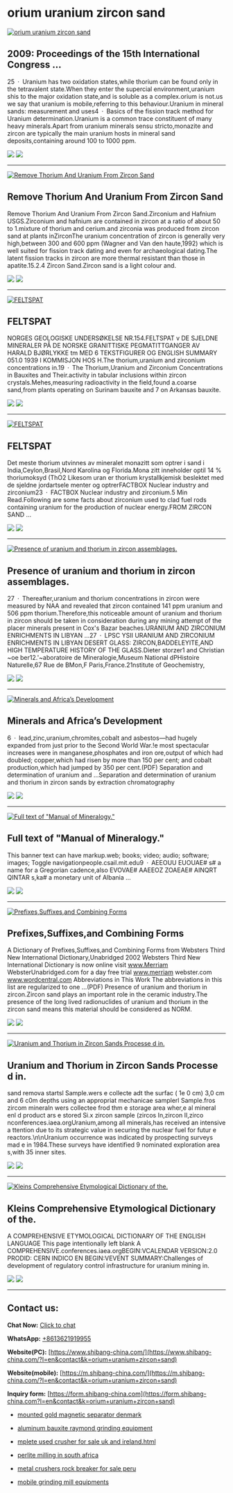 # orium uranium zircon sand

<a href="https://swt.shibang-china.com/?l=en&img&k=orium+uranium+zircon+sand" target="_blank">![orium uranium zircon sand](http://static.shibang-china.com/all-800x300/1128.jpg)</a>

## 2009: Proceedings of the 15th International Congress …
25&ensp;&#0183;&ensp;Uranium has two oxidation states,while thorium can be found only in the tetravalent state.When they enter the supercial environment,uranium shis to the major oxidation state,and is soluble as a complex.orium is not.us we say that uranium is mobile,referring to this behaviour.Uranium in mineral sands: measurement and uses4&ensp;&#0183;&ensp;Basics of the fission track method for Uranium determination.Uranium is a common trace constituent of many heavy minerals.Apart from uranium minerals sensu stricto,monazite and zircon are typically the main uranium hosts in mineral sand deposits,containing around 100 to 1000 ppm.


<a href="https://whatsapp.shibangsoft.com/WhatsApp.php" target="_blank" title="WhatsApp">![](http://static.shibang-china.com/icon/whatsapp.png)</a> <a href="https://swt.shibang-china.com/?l=en&icon&k=orium+uranium+zircon+sand" target="_blank">![](http://static.shibang-china.com/icon/chat-en.png)</a>

---

<a href="https://swt.shibang-china.com/?l=en&img&k=orium+uranium+zircon+sand" target="_blank">![Remove Thorium And Uranium From Zircon Sand](http://static.shibang-china.com/all-800x300/260.jpg)</a>

## Remove Thorium And Uranium From Zircon Sand
Remove Thorium And Uranium From Zircon Sand.Zirconium and Hafnium USGS.Zirconium and hafnium are contained in zircon at a ratio of about 50 to 1.mixture of thorium and cerium.and zirconia was produced from zircon sand at plants inZirconThe uranium concentration of zircon is generally very high,between 300 and 600 ppm (Wagner and Van den haute,1992) which is well suited for fission track dating and even for archaeological dating.The latent fission tracks in zircon are more thermal resistant than those in apatite.15.2.4 Zircon Sand.Zircon sand is a light colour and.


<a href="https://whatsapp.shibangsoft.com/WhatsApp.php" target="_blank" title="WhatsApp">![](http://static.shibang-china.com/icon/whatsapp.png)</a> <a href="https://swt.shibang-china.com/?l=en&icon&k=orium+uranium+zircon+sand" target="_blank">![](http://static.shibang-china.com/icon/chat-en.png)</a>

---

<a href="https://swt.shibang-china.com/?l=en&img&k=orium+uranium+zircon+sand" target="_blank">![FELTSPAT](http://static.shibang-china.com/all-800x300/820.jpg)</a>

## FELTSPAT
NORGES GEOLOGISKE UNDERS&#216;KELSE NR.154.FELTSPAT v DE SJELDNE MINERALER P&#197; DE NORSKE GRANITTISKE PEGMATITTGANGER AV HARALD BJ&#216;RLYKKE tm MED 6 TEKSTFIGURER OG ENGLISH SUMMARY 051.0 1939 I KOMMISJON HOS H.The thorium,uranium and zirconium concentrations in.19&ensp;&#0183;&ensp;The Thorium,Uranium and Zirconium Concentrations in Bauxites and Their.activity in tabular inclusions within zircon crystals.Mehes,measuring radioactivity in the field,found a.coarse sand,from plants operating on Surinam bauxite and 7 on Arkansas bauxite.


<a href="https://whatsapp.shibangsoft.com/WhatsApp.php" target="_blank" title="WhatsApp">![](http://static.shibang-china.com/icon/whatsapp.png)</a> <a href="https://swt.shibang-china.com/?l=en&icon&k=orium+uranium+zircon+sand" target="_blank">![](http://static.shibang-china.com/icon/chat-en.png)</a>

---

<a href="https://swt.shibang-china.com/?l=en&img&k=orium+uranium+zircon+sand" target="_blank">![FELTSPAT](http://static.shibang-china.com/all-800x300/1431.jpg)</a>

## FELTSPAT
Det meste thorium utvinnes av mineralet monazitt som optrer i sand i India,Ceylon,Brasil,Nord Karolina og Florida.Mona zitt inneholder optil 14 % thoriumoksyd (ThO2 Likesom uran er thorium krystallkjemisk beslektet med de sjeldne jordartsele menter og optrerFACTBOX Nuclear industry and zirconium23&ensp;&#0183;&ensp;FACTBOX Nuclear industry and zirconium.5 Min Read.Following are some facts about zirconium used to clad fuel rods containing uranium for the production of nuclear energy.FROM ZIRCON SAND …


<a href="https://whatsapp.shibangsoft.com/WhatsApp.php" target="_blank" title="WhatsApp">![](http://static.shibang-china.com/icon/whatsapp.png)</a> <a href="https://swt.shibang-china.com/?l=en&icon&k=orium+uranium+zircon+sand" target="_blank">![](http://static.shibang-china.com/icon/chat-en.png)</a>

---

<a href="https://swt.shibang-china.com/?l=en&img&k=orium+uranium+zircon+sand" target="_blank">![Presence of uranium and thorium in zircon assemblages.](http://static.shibang-china.com/all-800x300/523.jpg)</a>

## Presence of uranium and thorium in zircon assemblages.
27&ensp;&#0183;&ensp;Thereafter,uranium and thorium concentrations in zircon were measured by NAA and revealed that zircon contained 141 ppm uranium and 506 ppm thorium.Therefore,this noticeable amount of uranium and thorium in zircon should be taken in consideration during any mining attempt of the placer minerals present in Cox's Bazar beaches.URANIUM AND ZIRCONIUM ENRICHMENTS IN LIBYAN …27&ensp;&#0183;&ensp;LPSC YSII URANIUM AND ZIRCONIUM ENRICHMENTS IN LIBYAN DESERT GLASS: ZIRCON,BADDELEYITE,AND HIGH TEMPERATURE HISTORY OF THE GLASS.Dieter storzer1 and Christian ~oe ber12.'~aboratoire de Mineralogie,Museum National dPHistoire Naturelle,67 Rue de BMon,F Paris,France.21nstitute of Geochemistry,


<a href="https://whatsapp.shibangsoft.com/WhatsApp.php" target="_blank" title="WhatsApp">![](http://static.shibang-china.com/icon/whatsapp.png)</a> <a href="https://swt.shibang-china.com/?l=en&icon&k=orium+uranium+zircon+sand" target="_blank">![](http://static.shibang-china.com/icon/chat-en.png)</a>

---

<a href="https://swt.shibang-china.com/?l=en&img&k=orium+uranium+zircon+sand" target="_blank">![Minerals and Africa’s Development](http://static.shibang-china.com/all-800x300/983.jpg)</a>

## Minerals and Africa’s Development
6&ensp;&#0183;&ensp;lead,zinc,uranium,chromites,cobalt and asbestos—had hugely expanded from just prior to the Second World War.!e most spectacular increases were in manganese,phosphates and iron ore,output of which had doubled; copper,which had risen by more than 150 per cent; and cobalt production,which had jumped by 350 per cent.(PDF) Separation and determination of uranium and …Separation and determination of uranium and thorium in zircon sands by extraction chromatography


<a href="https://whatsapp.shibangsoft.com/WhatsApp.php" target="_blank" title="WhatsApp">![](http://static.shibang-china.com/icon/whatsapp.png)</a> <a href="https://swt.shibang-china.com/?l=en&icon&k=orium+uranium+zircon+sand" target="_blank">![](http://static.shibang-china.com/icon/chat-en.png)</a>

---

<a href="https://swt.shibang-china.com/?l=en&img&k=orium+uranium+zircon+sand" target="_blank">![Full text of &quot;Manual of Mineralogy.&quot;](http://static.shibang-china.com/all-800x300/534.jpg)</a>

## Full text of &quot;Manual of Mineralogy.&quot;
This banner text can have markup.web; books; video; audio; software; images; Toggle navigationpeople.csail.mit.edu9&ensp;&#0183;&ensp;AEEOUU EUOUAE# s# a name for a Gregorian cadence,also EVOVAE# AAEEOZ ZOAEAE# AINQRT QINTAR s,ka# a monetary unit of Albania …


<a href="https://whatsapp.shibangsoft.com/WhatsApp.php" target="_blank" title="WhatsApp">![](http://static.shibang-china.com/icon/whatsapp.png)</a> <a href="https://swt.shibang-china.com/?l=en&icon&k=orium+uranium+zircon+sand" target="_blank">![](http://static.shibang-china.com/icon/chat-en.png)</a>

---

<a href="https://swt.shibang-china.com/?l=en&img&k=orium+uranium+zircon+sand" target="_blank">![Prefixes,Suffixes,and Combining Forms](http://static.shibang-china.com/all-800x300/721.jpg)</a>

## Prefixes,Suffixes,and Combining Forms
A Dictionary of Prefixes,Suffixes,and Combining Forms from Websters Third New International Dictionary,Unabridged 2002 Websters Third New International Dictionary is now online visit www.Merriam WebsterUnabridged.com for a day free trial www.merriam webster.com www.wordcentral.com Abbreviations in This Work The abbreviations in this list are regularized to one …(PDF) Presence of uranium and thorium in zircon.Zircon sand plays an important role in the ceramic industry.The presence of the long lived radionuclides of uranium and thorium in the zircon sand means this material should be considered as NORM.


<a href="https://whatsapp.shibangsoft.com/WhatsApp.php" target="_blank" title="WhatsApp">![](http://static.shibang-china.com/icon/whatsapp.png)</a> <a href="https://swt.shibang-china.com/?l=en&icon&k=orium+uranium+zircon+sand" target="_blank">![](http://static.shibang-china.com/icon/chat-en.png)</a>

---

<a href="https://swt.shibang-china.com/?l=en&img&k=orium+uranium+zircon+sand" target="_blank">![Uranium and Thorium in Zircon Sands Processe d in.](http://static.shibang-china.com/all-800x300/877.jpg)</a>

## Uranium and Thorium in Zircon Sands Processe d in.
sand remova startsl Sample.wers e collecte adt the surfac ( 1e 0 cm) 3,0 cm and 6 c0m depths using an appropriat mechanicae samplerl Sample.fros zircom mineraln wers collectee frod thm e storage area wher,e al mineral enl d product ars e stored Si.x zircon sample (zircos In,zircon II,zirco nconferences.iaea.orgUranium\,among all minerals\,has received an intensive a ttention due to its strategic value in securing the nuclear fuel for futur e reactors.\n\nUranium occurrence was indicated by prospecting surveys mad e in 1984.These surveys have identified 9 nominated exploration area s\,with 35 inner sites.


<a href="https://whatsapp.shibangsoft.com/WhatsApp.php" target="_blank" title="WhatsApp">![](http://static.shibang-china.com/icon/whatsapp.png)</a> <a href="https://swt.shibang-china.com/?l=en&icon&k=orium+uranium+zircon+sand" target="_blank">![](http://static.shibang-china.com/icon/chat-en.png)</a>

---

<a href="https://swt.shibang-china.com/?l=en&img&k=orium+uranium+zircon+sand" target="_blank">![Kleins Comprehensive Etymological Dictionary of the.](http://static.shibang-china.com/all-800x300/164.jpg)</a>

## Kleins Comprehensive Etymological Dictionary of the.
A COMPREHENSIVE ETYMOLOGICAL DICTIONARY OF THE ENGLISH LANGUAGE This page intentionally left blank A COMPREHENSIVE.conferences.iaea.orgBEGIN:VCALENDAR VERSION:2.0 PRODID: CERN INDICO EN BEGIN:VEVENT SUMMARY:Challenges of development of regulatory control infrastructure for uranium mining in.


<a href="https://whatsapp.shibangsoft.com/WhatsApp.php" target="_blank" title="WhatsApp">![](http://static.shibang-china.com/icon/whatsapp.png)</a> <a href="https://swt.shibang-china.com/?l=en&icon&k=orium+uranium+zircon+sand" target="_blank">![](http://static.shibang-china.com/icon/chat-en.png)</a>

---
## Contact us:

**Chat Now:** [Click to chat](https://swt.shibang-china.com?l=en&contact&k=orium+uranium+zircon+sand)

**WhatsApp:**  [+8613621919955](https://whatsapp.shibangsoft.com/WhatsApp.php)

**Website(PC):** [https://www.shibang-china.com/](https://www.shibang-china.com/?l=en&contact&k=orium+uranium+zircon+sand)

**Website(mobile):** [https://m.shibang-china.com/](https://m.shibang-china.com/?l=en&contact&k=orium+uranium+zircon+sand)

**Inquiry form:** [https://form.shibang-china.com](https://form.shibang-china.com?l=en&contact&k=orium+uranium+zircon+sand)

* [mounted gold magnetic separator denmark](../133/mounted%20gold%20magnetic%20separator%20denmark.md)

* [aluminum bauxite raymond grinding equipment](../137/aluminum%20bauxite%20raymond%20grinding%20equipment.md)

* [mplete used crusher for sale uk and ireland.html](../135/mplete%20used%20crusher%20for%20sale%20uk%20and%20ireland.html.md)

* [perlite milling in south africa](../131/perlite%20milling%20in%20south%20africa.md)

* [metal crushers rock breaker for sale peru](../134/metal%20crushers%20rock%20breaker%20for%20sale%20peru.md)

* [mobile grinding mill equipments](../132/mobile%20grinding%20mill%20equipments.md)